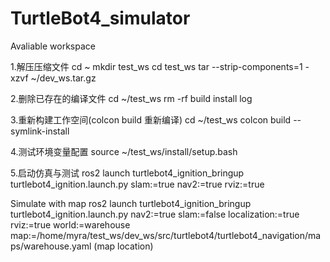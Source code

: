 # TurtleBot4_simulator
Avaliable workspace

1.解压压缩文件
cd ~
mkdir test_ws
cd test_ws
tar --strip-components=1 -xzvf ~/dev_ws.tar.gz

2.删除已存在的编译文件
cd ~/test_ws
rm -rf build install log

3.重新构建工作空间(colcon build 重新编译)
cd ~/test_ws
colcon build --symlink-install

4.测试环境变量配置
source ~/test_ws/install/setup.bash


5.启动仿真与测试
ros2 launch turtlebot4_ignition_bringup turtlebot4_ignition.launch.py slam:=true nav2:=true rviz:=true

Simulate with map
ros2 launch turtlebot4_ignition_bringup turtlebot4_ignition.launch.py nav2:=true slam:=false localization:=true \
rviz:=true world:=warehouse map:=/home/myra/test_ws/dev_ws/src/turtlebot4/turtlebot4_navigation/maps/warehouse.yaml
(map location)
